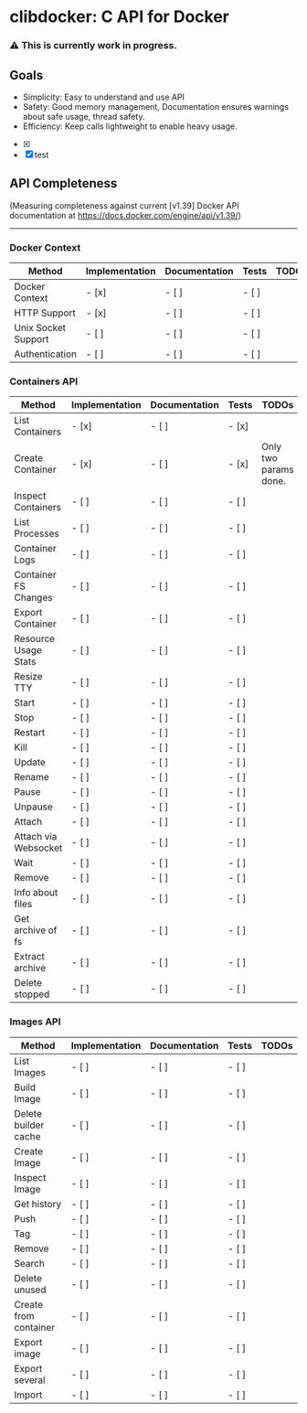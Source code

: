 # clibdocker: C API for Docker
### :warning: This is currently work in progress.

 ## Goals
 * Simplicity: Easy to understand and use API
 * Safety: Good memory management, Documentation ensures warnings about safe usage, thread safety.
 * Efficiency: Keep calls lightweight to enable heavy usage.

- [x]
- [x] test

## API Completeness

(Measuring completeness against current \[v1.39\] Docker API documentation at https://docs.docker.com/engine/api/v1.39/)

----
### Docker Context
| Method              | Implementation  | Documentation | Tests | TODOs                    |
|---------------------|-----------------|---------------|-------|--------------------------|
|Docker Context       |           - [x] |         - [ ] | - [ ] |                          |
|HTTP Support         |           - [x] |         - [ ] | - [ ] |                          |
|Unix Socket Support  |           - [ ] |         - [ ] | - [ ] |                          |
|Authentication       |           - [ ] |         - [ ] | - [ ] |                          |


### Containers API

| Method              | Implementation  | Documentation | Tests | TODOs                    |
|---------------------|-----------------|---------------|-------|--------------------------|
|List Containers      |           - [x] |         - [ ] | - [x] |                          |
|Create Container     |           - [x] |         - [ ] | - [x] | Only two params done.    |
|Inspect Containers   |           - [ ] |         - [ ] | - [ ] |                          |
|List Processes       |           - [ ] |         - [ ] | - [ ] |                          |
|Container Logs       |           - [ ] |         - [ ] | - [ ] |                          |
|Container FS Changes |           - [ ] |         - [ ] | - [ ] |                          |
|Export Container     |           - [ ] |         - [ ] | - [ ] |                          |
|Resource Usage Stats |           - [ ] |         - [ ] | - [ ] |                          |
|Resize TTY           |           - [ ] |         - [ ] | - [ ] |                          |
|Start                |           - [ ] |         - [ ] | - [ ] |                          |
|Stop                 |           - [ ] |         - [ ] | - [ ] |                          |
|Restart              |           - [ ] |         - [ ] | - [ ] |                          |
|Kill                 |           - [ ] |         - [ ] | - [ ] |                          |
|Update               |           - [ ] |         - [ ] | - [ ] |                          |
|Rename               |           - [ ] |         - [ ] | - [ ] |                          |
|Pause                |           - [ ] |         - [ ] | - [ ] |                          |
|Unpause              |           - [ ] |         - [ ] | - [ ] |                          |
|Attach               |           - [ ] |         - [ ] | - [ ] |                          |
|Attach via Websocket |           - [ ] |         - [ ] | - [ ] |                          |
|Wait                 |           - [ ] |         - [ ] | - [ ] |                          |
|Remove               |           - [ ] |         - [ ] | - [ ] |                          |
|Info about files     |           - [ ] |         - [ ] | - [ ] |                          |
|Get archive of fs    |           - [ ] |         - [ ] | - [ ] |                          |
|Extract archive      |           - [ ] |         - [ ] | - [ ] |                          |
|Delete stopped       |           - [ ] |         - [ ] | - [ ] |                          |
### Images API

| Method              | Implementation  | Documentation | Tests | TODOs                    |
|---------------------|-----------------|---------------|-------|--------------------------|
|List Images          |           - [ ] |         - [ ] | - [ ] |                          |
|Build Image          |           - [ ] |         - [ ] | - [ ] |                          |
|Delete builder cache |           - [ ] |         - [ ] | - [ ] |                          |
|Create Image         |           - [ ] |         - [ ] | - [ ] |                          |
|Inspect Image        |           - [ ] |         - [ ] | - [ ] |                          |
|Get history          |           - [ ] |         - [ ] | - [ ] |                          |
|Push                 |           - [ ] |         - [ ] | - [ ] |                          |
|Tag                  |           - [ ] |         - [ ] | - [ ] |                          |
|Remove               |           - [ ] |         - [ ] | - [ ] |                          |
|Search               |           - [ ] |         - [ ] | - [ ] |                          |
|Delete unused        |           - [ ] |         - [ ] | - [ ] |                          |
|Create from container|           - [ ] |         - [ ] | - [ ] |                          |
|Export image         |           - [ ] |         - [ ] | - [ ] |                          |
|Export several       |           - [ ] |         - [ ] | - [ ] |                          |
|Import               |           - [ ] |         - [ ] | - [ ] |                          |
